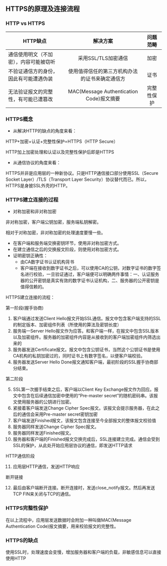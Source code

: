 ## HTTPS的原理及连接流程

### HTTP vs HTTPS
| HTTP缺点                               |                    解决方案                    |  问题范畴  |
| -------------------------------------- | :--------------------------------------------: | :--------: |
| 通信使用明文（不加密），内容可能被窃听 |              采用SSL/TLS加密通信               |    加密    |
| 不验证通信方的身份，因此有可能遭遇伪装 | 使用值得信任的第三方机构办法的证书来确定通信方 |    证书    |
| 无法验证报文的完整性，有可能已遭篡改   |    MAC(Message Authentication Code)报文摘要    | 完整性保护 |

### HTTPS概念

* 从解决HTTP的缺点的角度来看：

HTTP+加密+认证+完整性保护=HTTPS（HTTP Secure）

HTTP加上加密处理和认证以及完整性保护后即是HTTPS

* 从通信协议的角度来看：

HTTPS并非是应用层的一种新协议。只是HTTP通信接口部分使用SSL（Secure Socket Layer）/TLS（Transport Layer Security）协议替代而已。所以，HTTPS是身披SSL外壳的HTTP。

### HTTPS建立连接的过程

* 对称加密和非对称加密

非对称加密，客户端公钥加密，服务端私钥解密。

相对于对称加密，非对称加密的处理速度要慢一些。

* 在客户端和服务端交换密钥环节，使用非对称加密方式。
* 在建立通信之后的交换报文阶段，则使用对称加密方式。
* 证明密钥正确性：
  * 由CA数字证书认证机构背书
  * 客户端在接收到数字证书之后，可以使用CA的公钥，对数字证书的数字签名进行校验，一旦验证通过，客户端便可以明确两件事情：一、认证服务器的公开密钥是真实有效的数字证书认证机构，二、服务器的公开密钥是值得信赖的。

HTTPS建立连接的流程：

第一阶段(握手协商)

1. 客户端通过发送Client Hello报文开始SSL通信。报文中包含客户端支持的SSL的制定版本、加密组件列表（所使用的算法及密钥长度）
2. 服务端一Server Hello报文作为应答。和客户端一样，在报文中包含SSL版本以及加密组件。服务器的加密组件内容是从接收到的客户端加密组件内筛选出来的
3. 服务器发送Certificate报文。报文中包含公钥证书，当然这个公钥证书是使用CA机构的私钥加密过的，同时证书上有数字签名，以便客户端校验。
4. 服务器发送Server Hello Done报文通知客户端，最初阶段的SSL握手协商部分结束。

第二阶段

5. SSL第一次握手结束之后，客户端以Client Key Exchange报文作为回应。报文中包含在后续通信加密中使用的“Pre-master secret”的随机密码串。该报文使用服务器的公钥进行加密。
6. 紧接着客户端发送Change Cipher Spec报文。该报文会提示服务器，在此之后的通信会采用Pre-master secret密钥加密
7. 客户端发送Finished报文，该报文包含连接至今全部报文的整体报文校验值
8. 服务器同样发送Change Cipher Spec报文。
9. 服务器同样发送Finished报文。
10. 服务器和客户端的Finished报文交换完成后，SSL连接建立完成。通信会受到SSL的保护，从此处开始应用层协议的通信，即发送HTTP请求

HTTP通信阶段

11. 应用层HTTP通信，发送HTTP响应

断开链接

12. 最后由客户端断开连接。断开连接时，发送close_notify报文。然后再发送TCP FIN来关闭与TCP的通信。

### HTTPS完整性保护

在以上流程中，应用层发送数据时会附加一种叫做MAC(Message Authentication Code)报文摘要，用来校验报文的完整性。

### HTTPS的缺点

使用SSL时，处理速度会变慢，增加服务器和客户端的负载，非敏感信息可以直接使用HTTP

